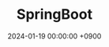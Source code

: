---
layout  : category
title   : SpringBoot
summary : category
date    : 2024-01-19 00:00:00 +0900
updated : 2024-01-19 00:00:00 +0900
tag     : 
toc     : true
public  : true
comment : false
parent  : [[/index]]
latex   : false
---
